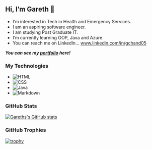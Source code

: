 <!-- add banner picture -->
## Hi, I’m Gareth 👊

- I’m interested in Tech in Health and Emergency Services. 
- I am an aspiring software engineer.
- I am studying Post Graduate IT.
- I’m currently learning OOP, Java and Azure.
- You can reach me on LinkedIn... www.linkedin.com/in/gchand05

<!-- make portfolio page and link -->
***You can see my [portfolio](https://garethchandler.github.io/PortfolioPage/) here!***

### My Technologies
- ![HTML](https://img.shields.io/badge/-HTML5-333333?-style=flat&logo=HTML5)
- ![CSS](https://img.shields.io/badge/-css-333333?-style=flat&logo=CSS3&logoColor=157286)
- ![Java](https://img.shields.io/badge/Java-333333?style=flat&logo=java&logoColor=white)
- ![Markdown](https://img.shields.io/badge/-markdown-333333?-style=flat&logo=markdown)

### GitHub Stats
[![Gareths's GitHub stats](https://github-readme-stats.vercel.app/api?username=GarethChandler)](https://github.com/GarethChandler/github-readme-stats)

### GitHub Trophies
[![trophy](https://github-profile-trophy.vercel.app/?username=GarethChandler)](https://github.com/GarethChandler/github-profile-trophy)

<!---
GarethChandler/GarethChandler is a ✨ special ✨ repository because its `README.md` (this file) appears on your GitHub profile.
You can click the Preview link to take a look at your changes.
--->
